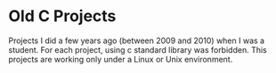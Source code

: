# Old C Projects

Projects I did a few years ago (between 2009 and 2010) when I was a student.
For each project, using c standard library was forbidden.
This projects are working only under a Linux or Unix environment.
